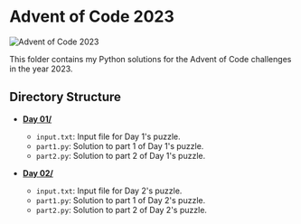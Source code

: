 # Advent of Code 2023

![Advent of Code 2023](https://img.shields.io/badge/Advent%20of%20Code-2023-brightgreen.svg)

This folder contains my Python solutions for the Advent of Code challenges in the year 2023.

## Directory Structure

- [**Day 01/**](Day%2001/)
  - `input.txt`: Input file for Day 1's puzzle.
  - `part1.py`: Solution to part 1 of Day 1's puzzle.
  - `part2.py`: Solution to part 2 of Day 1's puzzle.

- [**Day 02/**](Day%2002/)
  - `input.txt`: Input file for Day 2's puzzle.
  - `part1.py`: Solution to part 1 of Day 2's puzzle.
  - `part2.py`: Solution to part 2 of Day 2's puzzle.
